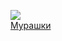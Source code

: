 ![](/books/literature_political/Борис%20Виан/Мурашки.jpg)  
[Мурашки](/books/literature_political/Борис%20Виан/Мурашки)